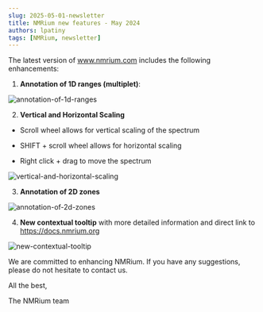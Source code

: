 ```yaml
---
slug: 2025-05-01-newsletter
title: NMRium new features - May 2024
authors: lpatiny
tags: [NMRium, newsletter]
---
```


The latest version of www.nmrium.com includes the following enhancements:

1. **Annotation of 1D ranges (multiplet)**:

![annotation-of-1d-ranges](/newsletters/2024/may/annotation-of-1d-ranges.gif)

2. **Vertical and Horizontal Scaling**

- Scroll wheel allows for vertical scaling of the spectrum

- SHIFT + scroll wheel allows for horizontal scaling

- Right click + drag to move the spectrum

![vertical-and-horizontal-scaling](/newsletters/2024/may/vertical-and-horizontal-scaling.gif)

3. **Annotation of 2D zones**

![annotation-of-2d-zones](/newsletters/2024/may/annotation-of-2d-zones.gif)

4. **New contextual tooltip** with more detailed information and direct link to https://docs.nmrium.org

![new-contextual-tooltip](/newsletters/2024/may/new-contextual-tooltip.gif)

We are committed to enhancing NMRium. If you have any suggestions, please do not hesitate to contact us.

All the best,

The NMRium team
